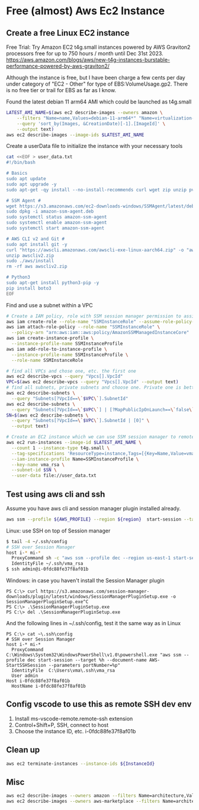 # Free (almost) Aws Ec2 Instance


## Create a free Linux EC2 instance

Free Trial: Try Amazon EC2 t4g.small instances powered by AWS Graviton2 processors free for up to 750 hours / month until Dec 31st 2023.
https://aws.amazon.com/blogs/aws/new-t4g-instances-burstable-performance-powered-by-aws-graviton2/

Although the instance is free, but I have been charge a few cents per day under category of "EC2 - Other" for type of EBS:VolumeUsage.gp2. There is no free tier or trail for EBS as far as I know.

Found the latest debian 11 arm64 AMI which could be launched as t4g.small 

```bash
LATEST_AMI_NAME=$(aws ec2 describe-images --owners amazon \
    --filters "Name=name,Values=debian-11-arm64*" "Name=virtualization-type,Values=hvm" "Name=architecture,Values=arm64" \
    --query 'sort_by(Images, &CreationDate)[-1].[ImageId]' \
    --output text)
aws ec2 describe-images --image-ids $LATEST_AMI_NAME
```

Create a userData file to initialize the instance with your necessary tools

```bash
cat <<EOF > user_data.txt
#!/bin/bash

# Basics
sudo apt update
sudo apt upgrade -y
sudo apt-get -qy install --no-install-recommends curl wget zip unzip pv jqs

# SSM Agent #
wget https://s3.amazonaws.com/ec2-downloads-windows/SSMAgent/latest/debian_arm64/amazon-ssm-agent.deb
sudo dpkg -i amazon-ssm-agent.deb
sudo systemctl status amazon-ssm-agent
sudo systemctl enable amazon-ssm-agent
sudo systemctl start amazon-ssm-agent

# AWS CLI v2 and Git #
sudo apt install git -y
curl "https://awscli.amazonaws.com/awscli-exe-linux-aarch64.zip" -o "awscliv2.zip"
unzip awscliv2.zip
sudo ./aws/install
rm -rf aws awscliv2.zip

# Python3
sudo apt-get install python3-pip -y
pip install boto3
EOF
```

Find and use a subnet within a VPC

```bash
# Create a IAM policy, role with SSM session manager permission to assign to the new instance
aws iam create-role --role-name "SSMInstanceRole" --assume-role-policy-document '{"Version":"2012-10-17","Statement":[{"Effect":"Allow","Principal":{"Service":"ec2.amazonaws.com"},"Action":"sts:AssumeRole"}]}'
aws iam attach-role-policy --role-name "SSMInstanceRole" \
  --policy-arn "arn:aws:iam::aws:policy/AmazonSSMManagedInstanceCore"
aws iam create-instance-profile \
  --instance-profile-name SSMInstanceProfile
aws iam add-role-to-instance-profile \
  --instance-profile-name SSMInstanceProfile \
  --role-name SSMInstanceRole

# find all VPCs and chose one, etc. the first one
aws ec2 describe-vpcs --query "Vpcs[].VpcId"
VPC=$(aws ec2 describe-vpcs --query "Vpcs[].VpcId" --output text)
# find all subnets, private subnets and choose one. Private one is better, but not necessary.
aws ec2 describe-subnets \
  --query "Subnets[?VpcId==\`$VPC\`].SubnetId"
aws ec2 describe-subnets \
  --query "Subnets[?VpcId==\`$VPC\`] | [?MapPublicIpOnLaunch==\`false\`].SubnetId"
SN=$(aws ec2 describe-subnets \
  --query "Subnets[?VpcId==\`$VPC\`].SubnetId | [0]" \
  --output text)

# Create an EC2 instance which we can use SSM session manager to remote into it
aws ec2 run-instances --image-id $LATEST_AMI_NAME \
  --count 1 --instance-type t4g.small \
  --tag-specifications 'ResourceType=instance,Tags=[{Key=Name,Value=vma-test-2-delete}]' \
  --iam-instance-profile Name=SSMInstanceProfile \
  --key-name vma_rsa \
  --subnet-id $SN \
  --user-data file://user_data.txt
```
## Test using aws cli and ssh
Assume you have aws cli and session manager plugin installed already.
```bash
aws ssm --profile ${AWS_PROFILE} --region ${region}  start-session --target ${InstanceId}
```
Linux: use SSH on top of Session manager 
```bash
$ tail -4 ~/.ssh/config 
# SSH over Session Manager
host i-* mi-*
  ProxyCommand sh -c "aws ssm --profile dec --region us-east-1 start-session --target %h --document-name AWS-StartSSHSession --parameters 'portNumber=%p'"
  IdentityFile ~/.ssh/vma_rsa
$ ssh admin@i-0fdc88fe37f8af01b
```
Windows: in case you haven't install the Session Manager plugin
```
PS C:\> curl https://s3.amazonaws.com/session-manager-downloads/plugin/latest/windows/SessionManagerPluginSetup.exe -o SessionManagerPluginSetup.exe^C
PS C:\> .\SessionManagerPluginSetup.exe
PS C:\> del .\SessionManagerPluginSetup.exe
```
And the following lines in ~/.ssh/config, test it the same way as in Linux
```
PS C:\> cat ~\.ssh\config
# SSH over Session Manager
host i-* mi-*
  ProxyCommand C:\Windows\System32\WindowsPowerShell\v1.0\powershell.exe "aws ssm --profile dec start-session --target %h --document-name AWS-StartSSHSession --parameters portNumber=%p"
  IdentityFile  C:\Users\vma\.ssh\vma_rsa
  User admin
Host i-0fdc88fe37f8af01b
  HostName i-0fdc88fe37f8af01b
```
## Config vscode to use this as remote SSH dev env
1. Install ms-vscode-remote.remote-ssh extension
2. Control+Shift+P, SSH, connect to host
3. Choose the instance ID, etc. i-0fdc88fe37f8af01b

## Clean up
```bash
aws ec2 terminate-instances --instance-ids ${InstanceId}
```

## Misc

```bash
aws ec2 describe-images --owners amazon --filters Name=architecture,Values=arm64 --query 'length(Images[])'
aws ec2 describe-images --owners aws-marketplace --filters Name=architecture,Values=arm64 --query 'length(Images[])'
```


